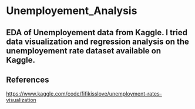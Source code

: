 # Unemployement_Analysis
## EDA of Unemployement data from Kaggle. I tried data visualization and regression analysis on the unemployement rate dataset available on Kaggle.

## References
https://www.kaggle.com/code/fifikisslove/unemployment-rates-visualization
